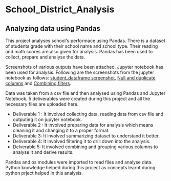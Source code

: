 # School_District_Analysis
## Analyzing data using Pandas 

This project analyses school's performace using Pandas. There is a dataset of students grade with their school name and school type. Their reading and math scores are also given for analysis. Pandas has been used to collect, prepare and analyse the data.

Screenshots of various outputs have been attached. Jupyter notebook has been used for analysis.
Following are the screenshots from the jupyter notebook as follows:
[student_dataframe screenshot](https://drive.google.com/file/d/1LXGXpxUAMpU7F5Biap08j23BPHB10Ndy/view?usp=sharing), [Null and duplicate columns](https://drive.google.com/file/d/1w77t9FSCtTzMqWwZUrr9PfnJgoPZ6sXK/view?usp=sharing) and [Combining filters](https://drive.google.com/file/d/1WQlEqlH1w16V2d0VDpie7uYyicL0isAk/view?usp=sharing).

Data was taken from a csv file and then analysed using Pandas and Jupyter Notebook. 5 deliverables were created during this project and all the necessary files are uploaded here.
- Deliverable 1 : It involved collecting data, reading data from csv file and outputing it on jupyter notebook.
- Deliverable 2 : It involved preparing data for analysis which means cleaning it and changing it to a proper format.
- Deliverable 3: It involved summarizing dataset to understand it better.
- Deliverable 4: It involved filtering it to drill down into the analysis.
- Delverable 5: It involved combining and grouping various columns to analyse it and derive results.

Pandas and os modules were imported to read files and analyse data. Python knowledge helped during this project as concepts learnt during python prject helped in this analysis.

